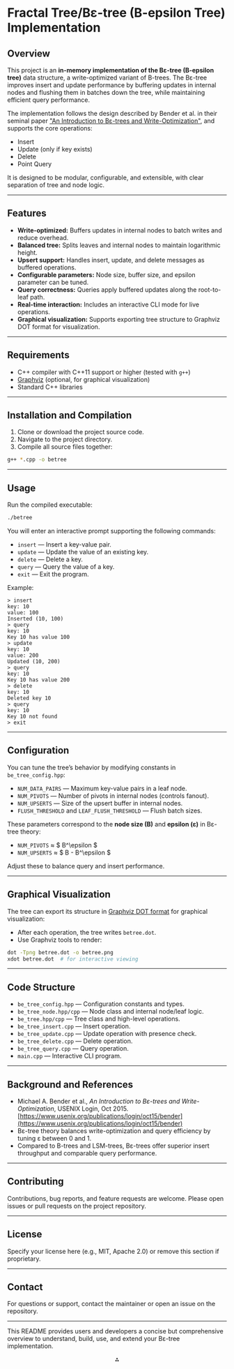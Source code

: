 
# Fractal Tree/Bε-tree (B-epsilon Tree) Implementation

## Overview

This project is an **in-memory implementation of the Bε-tree (B-epsilon tree)** data structure, a write-optimized variant of B-trees. The Bε-tree improves insert and update performance by buffering updates in internal nodes and flushing them in batches down the tree, while maintaining efficient query performance.

The implementation follows the design described by Bender et al. in their seminal paper ["An Introduction to Bε-trees and Write-Optimization"](https://www.usenix.org/publications/login/oct15/bender), and supports the core operations:

- Insert
- Update (only if key exists)
- Delete
- Point Query

It is designed to be modular, configurable, and extensible, with clear separation of tree and node logic.

---

## Features

- **Write-optimized:** Buffers updates in internal nodes to batch writes and reduce overhead.
- **Balanced tree:** Splits leaves and internal nodes to maintain logarithmic height.
- **Upsert support:** Handles insert, update, and delete messages as buffered operations.
- **Configurable parameters:** Node size, buffer size, and epsilon parameter can be tuned.
- **Query correctness:** Queries apply buffered updates along the root-to-leaf path.
- **Real-time interaction:** Includes an interactive CLI mode for live operations.
- **Graphical visualization:** Supports exporting tree structure to Graphviz DOT format for visualization.

---

## Requirements

- C++ compiler with C++11 support or higher (tested with `g++`)
- [Graphviz](https://graphviz.org/) (optional, for graphical visualization)
- Standard C++ libraries

---

## Installation and Compilation

1. Clone or download the project source code.
2. Navigate to the project directory.
3. Compile all source files together:
```bash
g++ *.cpp -o betree
```


---

## Usage

Run the compiled executable:

```bash
./betree
```

You will enter an interactive prompt supporting the following commands:

- `insert` — Insert a key-value pair.
- `update` — Update the value of an existing key.
- `delete` — Delete a key.
- `query` — Query the value of a key.
- `exit` — Exit the program.

Example:

```
> insert
key: 10
value: 100
Inserted (10, 100)
> query
key: 10
Key 10 has value 100
> update
key: 10
value: 200
Updated (10, 200)
> query
key: 10
Key 10 has value 200
> delete
key: 10
Deleted key 10
> query
key: 10
Key 10 not found
> exit
```


---

## Configuration

You can tune the tree’s behavior by modifying constants in `be_tree_config.hpp`:

- `NUM_DATA_PAIRS` — Maximum key-value pairs in a leaf node.
- `NUM_PIVOTS` — Number of pivots in internal nodes (controls fanout).
- `NUM_UPSERTS` — Size of the upsert buffer in internal nodes.
- `FLUSH_THRESHOLD` and `LEAF_FLUSH_THRESHOLD` — Flush batch sizes.

These parameters correspond to the **node size (B)** and **epsilon (ε)** in Bε-tree theory:

- `NUM_PIVOTS` ≈ \$ B^\epsilon \$
- `NUM_UPSERTS` ≈ \$ B - B^\epsilon \$

Adjust these to balance query and insert performance.

---

## Graphical Visualization

The tree can export its structure in [Graphviz DOT format](https://graphviz.org/doc/info/lang.html) for graphical visualization:

- After each operation, the tree writes `betree.dot`.
- Use Graphviz tools to render:

```bash
dot -Tpng betree.dot -o betree.png
xdot betree.dot  # for interactive viewing
```


---

## Code Structure

- `be_tree_config.hpp` — Configuration constants and types.
- `be_tree_node.hpp/cpp` — Node class and internal node/leaf logic.
- `be_tree.hpp/cpp` — Tree class and high-level operations.
- `be_tree_insert.cpp` — Insert operation.
- `be_tree_update.cpp` — Update operation with presence check.
- `be_tree_delete.cpp` — Delete operation.
- `be_tree_query.cpp` — Query operation.
- `main.cpp` — Interactive CLI program.

---

## Background and References

- Michael A. Bender et al., *An Introduction to Bε-trees and Write-Optimization*, USENIX Login, Oct 2015.
[https://www.usenix.org/publications/login/oct15/bender](https://www.usenix.org/publications/login/oct15/bender)
- Bε-tree theory balances write-optimization and query efficiency by tuning ε between 0 and 1.
- Compared to B-trees and LSM-trees, Bε-trees offer superior insert throughput and comparable query performance.

---

## Contributing

Contributions, bug reports, and feature requests are welcome. Please open issues or pull requests on the project repository.

---

## License

Specify your license here (e.g., MIT, Apache 2.0) or remove this section if proprietary.

---

## Contact

For questions or support, contact the maintainer or open an issue on the repository.

---

This README provides users and developers a concise but comprehensive overview to understand, build, use, and extend your Bε-tree implementation.

<div style="text-align: center">⁂</div>

[^1]: paste.txt

[^2]: login_oct15_05_bender.pdf

[^3]: https://github.com/KaminariOS/b-epsilon-tree

[^4]: https://dev.to/erikaheidi/documentation-101-creating-a-good-readme-for-your-software-project-cf8

[^5]: https://github.com/rahulyesantharao/b-epsilon-tree

[^6]: https://news.ycombinator.com/item?id=29403320

[^7]: https://www.cs.williams.edu/~jannen/teaching/s19/cs333/meetings/betrees-slides.pdf

[^8]: https://web2.qatar.cmu.edu/~mhhammou/15415-f16/projects/project3/P3_Handout.pdf

[^9]: https://www3.cs.stonybrook.edu/~bender/newpub/2015-BenderFaJa-login-wods.pdf

[^10]: https://www.scribd.com/document/834378353/B-Epsilor-tree

[^11]: https://ro.scribd.com/document/834378353/B-Epsilor-tree

[^12]: https://en.wikipedia.org/wiki/B-tree

